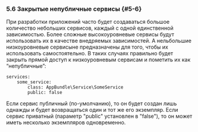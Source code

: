 ### 5.6 Закрытые непубличные сервисы {#5-6}

При разработки приложений часто будет создаваться большое количество небольших сервисов, каждый с одной единственной зависимостью. Более сложные высокоуровневые сервисы будут использовать их в качестве внедряемых зависимостей. А нельбольшие низкоуровневые сервисыне предназначены для того, чтобы их использовать самостоятельно. В таких случаях правильно будет закрыть прямой доступ к низкоуровневым сервисам и пометить их как “непубличные”:

```
services:   
    some_service:        
        class: AppBundle\Service\SomeService        
        public: false
```

Если сервис публичный (по-умолчанию), то он будет создан лишь однажды и будет возвращаться один и тот же его экземпляр. Если сервис приватный (параметр "public" установлен в "false"), то он может иметь несколько экземпляров одновременно.